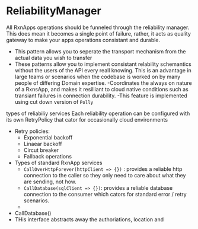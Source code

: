 # ReliabilityManager
  All RxnApps operations should be funneled through the reliability manager. This does mean it becomes a single point of failure, rather, it acts as quality gateway to make your apps operations consistant and durable.  
  - This pattern allows you to seperate the transport mechanism from the actual data you wish to transfer
  - These patterns allow you to implement consistant relability schemantics without the users of the API every reall knowing. This is an advantage in large teams or scenarios when the codebase is worked on by many people of differing Domain expertise. 
-Coordinates the always on nature of a RxnsApp, and makes it resilliant to cloud native conditions such as transiant failures in connection durability.
-This feature is implemented using cut down version of `Polly`


types of reliabiliy services
Each reliability operation can be configured with its own RetryPolicy that cator for occasionally cloud environments
  - Retry policies:
    - Exponential backoff
    - Linaear backoff
    - Circut breaker
    - Fallback operations
  - Types of standard RxnApp services
      -  `CallOverHttpForever(httpClient => {})` : provides a reliable http connection to the caller so they only need to care about what they are sending, not how. 
      -  `CallDatabase(sqlClient => {})`: provides a reliable database connection to the consumer which cators for standard error / retry scenarios.
    - 
  - CallDatabase() 
  - THis interface abstracts away the authoriations, location and 

